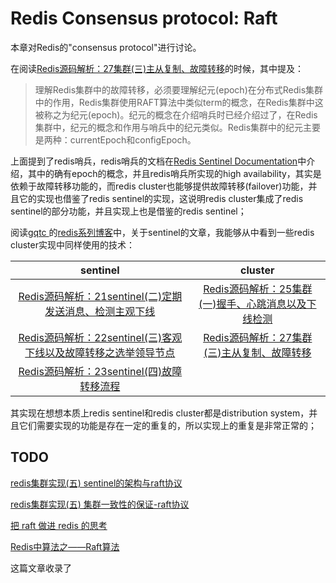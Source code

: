# Redis Consensus protocol: Raft

本章对Redis的"consensus protocol"进行讨论。

在阅读[Redis源码解析：27集群(三)主从复制、故障转移](https://www.cnblogs.com/gqtcgq/p/7247042.html)的时候，其中提及：

> 理解Redis集群中的故障转移，必须要理解纪元(epoch)在分布式Redis集群中的作用，Redis集群使用RAFT算法中类似term的概念，在Redis集群中这被称之为纪元(epoch)。纪元的概念在介绍哨兵时已经介绍过了，在Redis集群中，纪元的概念和作用与哨兵中的纪元类似。Redis集群中的纪元主要是两种：currentEpoch和configEpoch。

上面提到了redis哨兵，redis哨兵的文档在[Redis Sentinel Documentation](https://redis.io/topics/sentinel)中介绍，其中的确有epoch的概念，并且redis哨兵所实现的high availability，其实是依赖于故障转移功能的，而redis cluster也能够提供故障转移(failover)功能，并且它的实现也借鉴了redis sentinel的实现，这说明redis cluster集成了redis sentinel的部分功能，并且实现上也是借鉴的redis sentinel；

阅读[gqtc ](https://home.cnblogs.com/u/gqtcgq/)的[redis系列博客](https://www.cnblogs.com/gqtcgq/category/1043761.html)中，关于sentinel的文章，我能够从中看到一些redis cluster实现中同样使用的技术：



|                           sentinel                           |                           cluster                            |
| :----------------------------------------------------------: | :----------------------------------------------------------: |
| [Redis源码解析：21sentinel(二)定期发送消息、检测主观下线](https://www.cnblogs.com/gqtcgq/p/7247048.html) | [Redis源码解析：25集群(一)握手、心跳消息以及下线检测](https://www.cnblogs.com/gqtcgq/p/7247044.html) |
| [Redis源码解析：22sentinel(三)客观下线以及故障转移之选举领导节点](https://www.cnblogs.com/gqtcgq/p/7247047.html) | [Redis源码解析：27集群(三)主从复制、故障转移](https://www.cnblogs.com/gqtcgq/p/7247042.html) |
| [Redis源码解析：23sentinel(四)故障转移流程](https://www.cnblogs.com/gqtcgq/p/7247046.html) |                                                              |



其实现在想想本质上redis sentinel和redis cluster都是distribution system，并且它们需要实现的功能是存在一定的重复的，所以实现上的重复是非常正常的；



## TODO

[redis集群实现(五) sentinel的架构与raft协议](https://blog.csdn.net/sanwenyublog/article/details/53385616)

[redis集群实现(五) 集群一致性的保证-raft协议](http://www.voidcn.com/article/p-oajejwod-bcx.html)

[把 raft 做进 redis 的思考](https://zhuanlan.zhihu.com/p/28800722)

[Redis中算法之——Raft算法](https://www.cnblogs.com/tangtangde12580/p/8302185.html)

这篇文章收录了

